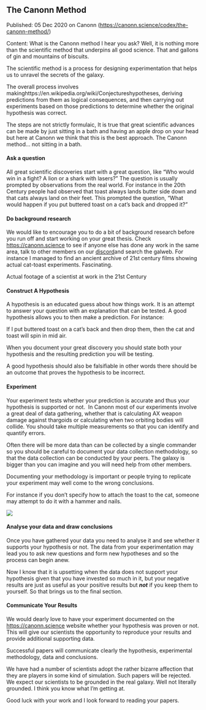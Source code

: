 ## The Canonn Method

Published: 05 Dec 2020 on Canonn (https://canonn.science/codex/the-canonn-method/)

Content: What is the Canonn method I hear you ask? Well, it is nothing more than the scientific method that underpins all good science. That and gallons of gin and mountains of biscuits.

The scientific method is a process for designing experimentation that helps us to unravel the secrets of the galaxy. 

The overall process involves makinghttps://en.wikipedia.org/wiki/Conjectureshypotheses, deriving predictions from them as logical consequences, and then carrying out experiments based on those predictions to determine whether the original hypothesis was correct.

The steps are not strictly formulaic, It is true that great scientific advances can be made by just sitting in a bath and having an apple drop on your head but here at Canonn we think that this is the best approach. The Canonn method… not sitting in a bath.

#### Ask a question

All great scientific discoveries start with a great question, like “Who would win in a fight? A lion or a shark with lasers?” The question is usually prompted by observations from the real world. For instance in the 20th Century people had observed that toast always lands butter side down and that cats always land on their feet. This prompted the question, “What would happen if you put buttered toast on a cat’s back and dropped it?”

#### Do background research

We would like to encourage you to do a bit of background research before you run off and start working on your great thesis. Check https://canonn.science to see if anyone else has done any work in the same area, talk to other members on our [discord](https://canonn.fyi/discord "https://canonn.fyi/discord")and search the galweb. For instance I managed to find an ancient archive of 21st century films showing actual cat-toast experiments. Fascinating. 

Actual footage of a scientist at work in the 21st Century

#### Construct A Hypothesis

A hypothesis is an educated guess about how things work. It is an attempt to answer your question with an explanation that can be tested. A good hypothesis allows you to then make a prediction. For instance:

If I put buttered toast on a cat’s back and then drop them, then the cat and toast will spin in mid air.

When you document your great discovery you should state both your hypothesis and the resulting prediction you will be testing. 

A good hypothesis should also be falsifiable in other words there should be an outcome that proves the hypothesis to be incorrect.

#### Experiment 

Your experiment tests whether your prediction is accurate and thus your hypothesis is supported or not.  In Canonn most of our experiments involve a great deal of data gathering, whether that is calculating AX weapon damage against thargoids or calculating when two orbiting bodies will collide. You should take multiple measurements so that you can identify and quantify errors.

Often there will be more data than can be collected by a single commander so you should be careful to document your data collection methodology, so that the data collection can be conducted by your peers. The galaxy is bigger than you can imagine and you will need help from other members. 

Documenting your methodology is important or people trying to replicate your experiment may well come to the wrong conclusions. 

For instance if you don’t specify how to attach the toast to the cat, someone may attempt to do it with a hammer and nails.

![](https://canonn.science/wp-content/uploads/2020/12/methodology_is-_important-1024x576.png)

#### Analyse your data and draw conclusions

Once you have gathered your data you need to analyse it and see whether it supports your hypothesis or not. The data from your experimentation may lead you to ask new questions and form new hypotheses and so the process can begin anew.

Now I know that it is upsetting when the data does not support your hypothesis given that you have invested so much in it, but your negative results are just as useful as your positive results but ***not*** if you keep them to yourself. So that brings us to the final section. 

#### Communicate Your Results

We would dearly love to have your experiment documented on the https://canonn.science website whether your hypothesis was proven or not. This will give our scientists the opportunity to reproduce your results and provide additional supporting data. 

Successful papers will communicate clearly the hypothesis, experimental methodology, data and conclusions.

We have had a number of scientists adopt the rather bizarre affection that they are players in some kind of simulation. Such papers will be rejected. We expect our scientists to be grounded in the real galaxy. Well not literally grounded. I think you know what I’m getting at.

Good luck with your work and I look forward to reading your papers.